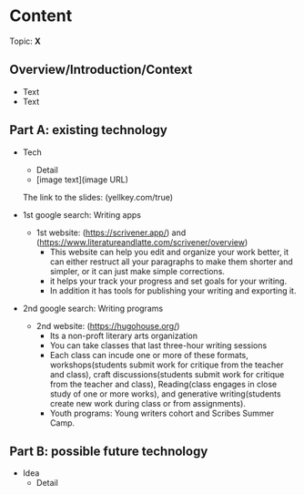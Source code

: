 # Content
Topic: **X**

## Overview/Introduction/Context
* Text
* Text

## Part A: existing technology
* Tech
  * Detail
  * [image text](image URL)
 
  The link to the slides:  (yellkey.com/true) 
  
 * 1st google search: Writing apps
   * 1st website: (https://scrivener.app/) and (https://www.literatureandlatte.com/scrivener/overview) 
     * This website can help you edit and organize your work better, it can either restruct all your paragraphs to make them shorter and simpler, or it can just make simple corrections.
     * it helps your track your progress and set goals for your writing.
     * In addition it has tools for publishing your writing and exporting it.
    
 * 2nd google search: Writing programs
   * 2nd website: (https://hugohouse.org/)
     * Its a non-proft literary arts organization
     * You can take classes that last three-hour writing sessions
     * Each class can incude one or more of these formats, workshops(students submit work for critique from the teacher and class), craft discussions(students submit work for critique from the teacher and class), Reading(class engages in close study of one or more works), and generative writing(students create new work during class or from assignments).
     * Youth programs: Young writers cohort and Scribes Summer Camp.   
  
    
## Part B: possible future technology
* Idea
  * Detail
